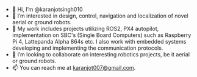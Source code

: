 - 👋 Hi, I’m @karanjotsingh010
- 👀 I’m interested in design, control, navigation and localization of novel aerial or ground robots.
- 🌱 My work includes projects utilizing ROS2, PX4 autopilot, implementation on SBC's (Single Board Computers) such as Raspberry Pi 4, Lattepanda Alpha 864s etc. I also work with embedded systems developing and implementing the communication protocols.
- 💞️ I’m looking to collaborate on interesting robotics projects, be it aerial or ground robots.
- 📫 You can reach me at karanjot007@gmail.com.
